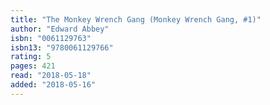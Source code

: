 ```yaml
---
title: "The Monkey Wrench Gang (Monkey Wrench Gang, #1)"
author: "Edward Abbey"
isbn: "0061129763"
isbn13: "9780061129766"
rating: 5
pages: 421
read: "2018-05-18"
added: "2018-05-16"
---
```


